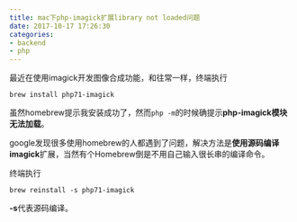 ```yaml
---
title: mac下php-imagick扩展library not loaded问题
date: 2017-10-17 17:26:30
categories:
- backend
- php
---
```

最近在使用imagick开发图像合成功能，和往常一样，终端执行

```
brew install php71-imagick
```

虽然homebrew提示我安装成功了，然而`php -m`的时候确提示**php-imagick模块无法加载**。

google发现很多使用homebrew的人都遇到了问题，解决方法是**使用源码编译imagick**扩展，当然有个Homebrew倒是不用自己输入很长串的编译命令。

终端执行

```
brew reinstall -s php71-imagick
```

**-s**代表源码编译。